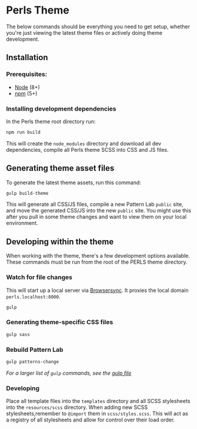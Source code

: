 # Perls Theme

The below commands should be everything you need to get
setup, whether you're just viewing the latest theme files or actively
doing theme development.

## Installation

### Prerequisites:

- [Node](https://nodejs.org/en/) (8+)
- [npm](https://nodejs.org/) (5+)

### Installing development dependencies

In the Perls theme root directory run:

```sh
npm run build
```

This will create the `node_modules` directory and download all dev dependencies,
compile all Perls theme SCSS into CSS and JS files.


## Generating theme asset files

To generate the latest theme assets, run this command:

```sh
gulp build-theme
```

This will generate all CSS/JS files, compile a new Pattern Lab `public` site,
and move the generated CSS/JS into the new `public` site. You might use this
after you pull in some theme changes and want to view them on
your local environment.

## Developing within the theme

When working with the theme, there's a few development options available.
These commands must be run from the root of the PERLS theme directory.

### Watch for file changes

This will start up a local server via [Browsersync](https://browsersync.io/).
It proxies the local domain `perls.localhost:8000`.

```sh
gulp
```

### Generating theme-specific CSS files

```sh
gulp sass
```

### Rebuild Pattern Lab

```sh
gulp patterns-change
```

_For a larger list of `gulp` commands, see the [gulp file](gulpfile.js)_

### Developing

Place all template files into the `templates` directory and all SCSS
stylesheets into the `resources/scss` directory. When adding new SCSS
stylesheets,remember to `@import` them in `scss/styles.scss`. This will act
as a registry of all stylesheets and allow for control over their load order.
